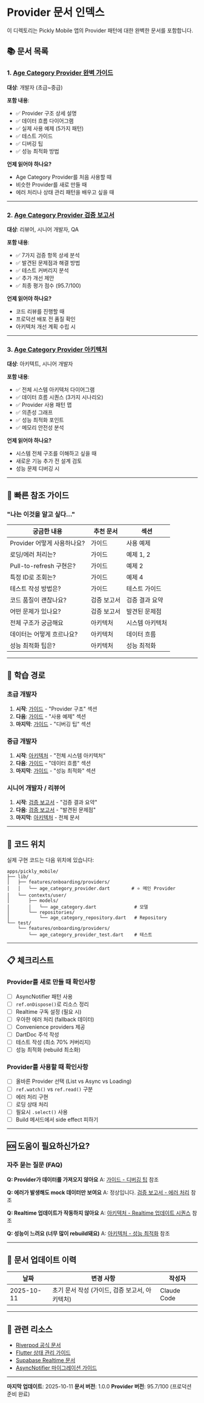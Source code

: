 # Provider 문서 인덱스

이 디렉토리는 Pickly Mobile 앱의 Provider 패턴에 대한 완벽한 문서를 포함합니다.

## 📚 문서 목록

### 1. [Age Category Provider 완벽 가이드](./age_category_provider_guide.md)
**대상**: 개발자 (초급~중급)

**포함 내용**:
- ✅ Provider 구조 상세 설명
- ✅ 데이터 흐름 다이어그램
- ✅ 실제 사용 예제 (5가지 패턴)
- ✅ 테스트 가이드
- ✅ 디버깅 팁
- ✅ 성능 최적화 방법

**언제 읽어야 하나요?**
- Age Category Provider를 처음 사용할 때
- 비슷한 Provider를 새로 만들 때
- 에러 처리나 상태 관리 패턴을 배우고 싶을 때

---

### 2. [Age Category Provider 검증 보고서](./age_category_provider_verification_report.md)
**대상**: 리뷰어, 시니어 개발자, QA

**포함 내용**:
- ✅ 7가지 검증 항목 상세 분석
- ✅ 발견된 문제점과 해결 방법
- ✅ 테스트 커버리지 분석
- ✅ 추가 개선 제안
- ✅ 최종 평가 점수 (95.7/100)

**언제 읽어야 하나요?**
- 코드 리뷰를 진행할 때
- 프로덕션 배포 전 품질 확인
- 아키텍처 개선 계획 수립 시

---

### 3. [Age Category Provider 아키텍처](./age_category_provider_architecture.md)
**대상**: 아키텍트, 시니어 개발자

**포함 내용**:
- ✅ 전체 시스템 아키텍처 다이어그램
- ✅ 데이터 흐름 시퀀스 (3가지 시나리오)
- ✅ Provider 사용 패턴 맵
- ✅ 의존성 그래프
- ✅ 성능 최적화 포인트
- ✅ 메모리 안전성 분석

**언제 읽어야 하나요?**
- 시스템 전체 구조를 이해하고 싶을 때
- 새로운 기능 추가 전 설계 검토
- 성능 문제 디버깅 시

---

## 🎯 빠른 참조 가이드

### "나는 이것을 알고 싶다..."

| 궁금한 내용 | 추천 문서 | 섹션 |
|------------|----------|------|
| Provider 어떻게 사용하나요? | 가이드 | 사용 예제 |
| 로딩/에러 처리는? | 가이드 | 예제 1, 2 |
| Pull-to-refresh 구현은? | 가이드 | 예제 2 |
| 특정 ID로 조회는? | 가이드 | 예제 4 |
| 테스트 작성 방법은? | 가이드 | 테스트 가이드 |
| 코드 품질이 괜찮나요? | 검증 보고서 | 검증 결과 요약 |
| 어떤 문제가 있나요? | 검증 보고서 | 발견된 문제점 |
| 전체 구조가 궁금해요 | 아키텍처 | 시스템 아키텍처 |
| 데이터는 어떻게 흐르나요? | 아키텍처 | 데이터 흐름 |
| 성능 최적화 팁은? | 아키텍처 | 성능 최적화 |

---

## 📖 학습 경로

### 초급 개발자
1. **시작**: [가이드](./age_category_provider_guide.md) - "Provider 구조" 섹션
2. **다음**: [가이드](./age_category_provider_guide.md) - "사용 예제" 섹션
3. **마지막**: [가이드](./age_category_provider_guide.md) - "디버깅 팁" 섹션

### 중급 개발자
1. **시작**: [아키텍처](./age_category_provider_architecture.md) - "전체 시스템 아키텍처"
2. **다음**: [가이드](./age_category_provider_guide.md) - "데이터 흐름" 섹션
3. **마지막**: [가이드](./age_category_provider_guide.md) - "성능 최적화" 섹션

### 시니어 개발자 / 리뷰어
1. **시작**: [검증 보고서](./age_category_provider_verification_report.md) - "검증 결과 요약"
2. **다음**: [검증 보고서](./age_category_provider_verification_report.md) - "발견된 문제점"
3. **마지막**: [아키텍처](./age_category_provider_architecture.md) - 전체 문서

---

## 🔧 코드 위치

실제 구현 코드는 다음 위치에 있습니다:

```
apps/pickly_mobile/
├── lib/
│   ├── features/onboarding/providers/
│   │   └── age_category_provider.dart        # ⭐ 메인 Provider
│   └── contexts/user/
│       ├── models/
│       │   └── age_category.dart              # 모델
│       └── repositories/
│           └── age_category_repository.dart   # Repository
└── test/
    └── features/onboarding/providers/
        └── age_category_provider_test.dart    # 테스트
```

---

## 📋 체크리스트

### Provider를 새로 만들 때 확인사항

- [ ] AsyncNotifier 패턴 사용
- [ ] `ref.onDispose()`로 리소스 정리
- [ ] Realtime 구독 설정 (필요 시)
- [ ] 우아한 에러 처리 (fallback 데이터)
- [ ] Convenience providers 제공
- [ ] DartDoc 주석 작성
- [ ] 테스트 작성 (최소 70% 커버리지)
- [ ] 성능 최적화 (rebuild 최소화)

### Provider를 사용할 때 확인사항

- [ ] 올바른 Provider 선택 (List vs Async vs Loading)
- [ ] `ref.watch()` vs `ref.read()` 구분
- [ ] 에러 처리 구현
- [ ] 로딩 상태 처리
- [ ] 필요시 `.select()` 사용
- [ ] Build 메서드에서 side effect 피하기

---

## 🆘 도움이 필요하신가요?

### 자주 묻는 질문 (FAQ)

**Q: Provider가 데이터를 가져오지 않아요**
A: [가이드 - 디버깅 팁](./age_category_provider_guide.md#-디버깅-팁) 참조

**Q: 에러가 발생해도 mock 데이터만 보여요**
A: 정상입니다. [검증 보고서 - 에러 처리](./age_category_provider_verification_report.md#3-error-handling-) 참조

**Q: Realtime 업데이트가 작동하지 않아요**
A: [아키텍처 - Realtime 업데이트 시퀀스](./age_category_provider_architecture.md#2-realtime-업데이트-시퀀스) 참조

**Q: 성능이 느려요 (너무 많이 rebuild돼요)**
A: [아키텍처 - 성능 최적화](./age_category_provider_architecture.md#-성능-최적화-포인트) 참조

---

## 📝 문서 업데이트 이력

| 날짜 | 변경 사항 | 작성자 |
|------|-----------|--------|
| 2025-10-11 | 초기 문서 작성 (가이드, 검증 보고서, 아키텍처) | Claude Code |

---

## 🔗 관련 리소스

- [Riverpod 공식 문서](https://riverpod.dev)
- [Flutter 상태 관리 가이드](https://docs.flutter.dev/data-and-backend/state-mgmt/options)
- [Supabase Realtime 문서](https://supabase.com/docs/guides/realtime)
- [AsyncNotifier 마이그레이션 가이드](https://riverpod.dev/docs/migration/from_state_notifier)

---

**마지막 업데이트**: 2025-10-11
**문서 버전**: 1.0.0
**Provider 버전**: 95.7/100 (프로덕션 준비 완료)
